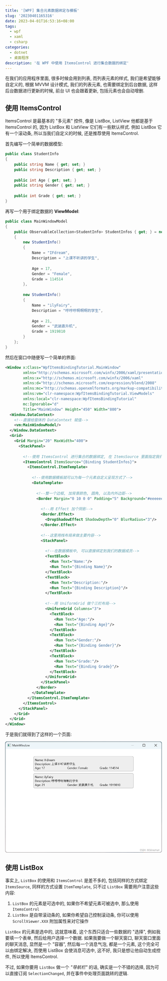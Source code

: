 ```yaml
---
title: '[WPF] 集合元素数据绑定与模板'
slug: '20230401165316'
date: 2023-04-01T16:53:16+08:00
tags:
  - wpf
  - xaml
  - csharp
categories:
  - dotnet
  - 桌面程序
description: '在 WPF 中使用 ItemsControl 进行集合数据的绑定'
---
```


在我们的应用程序里面, 很多时候会用到列表, 而列表元素的样式, 我们是希望能够自定义的, 根据 MVVM 设计模式, 我们的列表元素, 也需要绑定到后台数据, 这样后台数据进行更新的时候, 前台 UI 也会跟着更新, 包括元素也会自动增删.


## 使用 ItemsControl

ItemsControl 是最基本的 "多元素" 控件, 像是 ListBox, ListView 他都是基于 ItemsControl 的, 因为 ListBox 和 ListView 它们有一些默认样式. 例如 ListBox 它有一个滚动条, 所以当我们自定义的时候, 还是推荐使用 ItemsControl.


首先编写一个简单的数据模型:

```cs
public class StudentInfo
{
    public string Name { get; set; }
    public string Description { get; set; }

    public int Age { get; set; }
    public string Gender { get; set; }

    public int Grade { get; set; }
}
```


再写一个用于绑定数据的 **ViewModel**:

```cs
public class MainWindowModel
{
    public ObservableCollection<StudentInfo> StudentInfos { get; } = new ObservableCollection<StudentInfo>()
    {
        new StudentInfo()
        {
            Name = "IFdream",
            Description = "上课不听讲的学生",

            Age = 17,
            Gender = "Female",
            Grade = 114514
        },

        new StudentInfo()
        {
            Name = "ilyFairy",
            Description = "哼哼哼啊啊啊的学生",

            Age = 21,
            Gender = "武装直升机",
            Grade = 1919810
        }
    };
}
```


然后在窗口中随便写一个简单的界面:

```xml
<Window x:Class="WpfItemsBindingTutorial.MainWindow"
        xmlns="http://schemas.microsoft.com/winfx/2006/xaml/presentation"
        xmlns:x="http://schemas.microsoft.com/winfx/2006/xaml"
        xmlns:d="http://schemas.microsoft.com/expression/blend/2008"
        xmlns:mc="http://schemas.openxmlformats.org/markup-compatibility/2006"
        xmlns:vm="clr-namespace:WpfItemsBindingTutorial.ViewModels"
        xmlns:local="clr-namespace:WpfItemsBindingTutorial"
        mc:Ignorable="d"
        Title="MainWindow" Height="450" Width="800">
  <Window.DataContext>
    <!--直接给窗体的 DataContext 赋值-->
    <vm:MainWindowModel/>
  </Window.DataContext>
  <Grid>
    <Grid Margin="20" MaxWidth="400">
      <StackPanel>

        <!--使用 ItemsControl 进行集合的数据绑定, 在 ItemsSource 里面指定我们的集合-->
        <ItemsControl ItemsSource="{Binding StudentInfos}">
          <ItemsControl.ItemTemplate>

            <!--使用数据模板就可以为每一个元素自定义呈现方式了-->
            <DataTemplate>

              <!--整一个边框, 加背景颜色, 圆角, 以及内外边距-->
              <Border Margin="0 10 0 0" Padding="5" Background="#eeeeee" CornerRadius="5">

                <!--用 Effect 加个阴影-->
                <Border.Effect>
                  <DropShadowEffect ShadowDepth="0" BlurRadius="3"/>
                </Border.Effect>

                <!--这里用栈布局来做主要内容-->
                <StackPanel>

                  <!--在数据模板中, 可以直接绑定到我们的数据成员-->
                  <TextBlock>
                    <Run Text="Name:"/>
                    <Run Text="{Binding Name}"/>
                  </TextBlock>
                  <TextBlock>
                    <Run Text="Description:"/>
                    <Run Text="{Binding Description}"/>
                  </TextBlock>

                  <!--用 UniformGrid 做个三栏布局-->
                  <UniformGrid Columns="3">
                    <TextBlock>
                      <Run Text="Age:"/>
                      <Run Text="{Binding Age}"/>
                    </TextBlock>
                    <TextBlock>
                      <Run Text="Gender:"/>
                      <Run Text="{Binding Gender}"/>
                    </TextBlock>
                    <TextBlock>
                      <Run Text="Grade:"/>
                      <Run Text="{Binding Grade}"/>
                    </TextBlock>
                  </UniformGrid>
                </StackPanel>
              </Border>
            </DataTemplate>
          </ItemsControl.ItemTemplate>
        </ItemsControl>
      </StackPanel>
    </Grid>
  </Grid>
</Window>
```


于是我们就得到了这样的一个页面:

![效果预览](images/2c5aa4a7c76b4a1a910bf415c1d429b0.png)




## 使用 ListBox

事实上, `ListBox` 的使用和 `ItemsControl` 是差不多的, 包括同样的方式绑定 `ItemsSource`, 同样的方式设置 `ItemTemplate`, 只不过 `ListBox` 需要用户注意这些内容:


1. `ListBox` 的元素是可选中的, 如果你不希望元素可被选中, 那么使用 `ItemsControl`
2. `ListBox` 是自带滚动条的, 如果你希望自己控制滚动条, 你可以使用 `ScrollViewer.XXX` 附加属性来对它操作


`ListBox` 的元素是选中的, 这就意味着, 这个东西只适合一些数据的 "选择", 例如我要填一个表单, 然后给用户选择一个数据.  如果我要做一个聊天窗口, 聊天窗口里面的聊天消息, 显然是一个 "容器", 然后每一个消息气泡, 都是一个元素, 这个完全可以由绑定解决, 而使用 ListBox 会使消息可选中, 这不好, 我只是想让他自动生成控件, 所以使用 ItemsControl.


不过, 如果你要用 `ListBox` 做一个 *"导航栏"* 的话, 确实是一个不错的选择, 因为可以直接订阅 `SelectionChanged`, 并在事件中处理页面跳转的逻辑.
